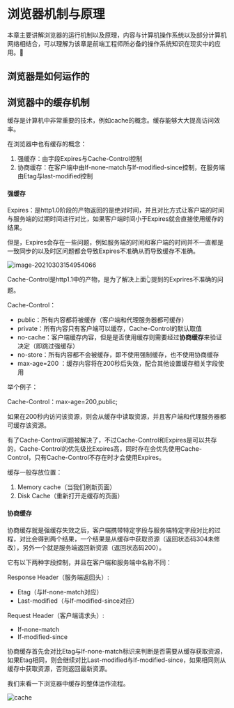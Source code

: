 # 浏览器机制与原理

本章主要讲解浏览器的运行机制以及原理，内容与计算机操作系统以及部分计算机网络相结合，可以理解为该章是前端工程师所必备的操作系统知识在现实中的应用。🍙

## 浏览器是如何运作的



## 浏览器中的缓存机制

缓存是计算机中非常重要的技术，例如cache的概念。缓存能够大大提高访问效率。

在浏览器中也有缓存的概念：

1. 强缓存：由字段Expires与Cache-Control控制
2. 协商缓存：在客户端中由If-none-match与If-modified-since控制，在服务端由Etag与last-modified控制

#### 强缓存

Expires：是http1.0阶段的产物返回的是绝对时间，并且对比方式让客户端的时间与服务端的过期时间进行对比，如果客户端时间小于Expires就会直接使用缓存的结果。

但是，Expires会存在一些问题，例如服务端的时间和客户端的时间并不一直都是一致同步的以及时区问题都会导致Expires不准确从而导致缓存不准确。

![image-20210303154954066](https://gitee.com/krialy/images/raw/master/source/20210303154955.png)

Cache-Control是http1.1中的产物，是为了解决上面👆提到的Exprires不准确的问题。

Cache-Control：

- public：所有内容都将被缓存（客户端和代理服务器都可缓存）
- private：所有内容只有客户端可以缓存，Cache-Control的默认取值
- no-cache：客户端缓存内容，但是是否使用缓存则需要经过**协商缓存**来验证决定（即跳过强缓存）
- no-store：所有内容都不会被缓存，即不使用强制缓存，也不使用协商缓存
- max-age=200 ：缓存内容将在200秒后失效，配合其他设置缓存相关字段使用

举个例子：

Cache-Control：max-age=200,public;

如果在200秒内访问该资源，则会从缓存中读取资源，并且客户端和代理服务器都可缓存该资源。



有了Cache-Control问题被解决了，不过Cache-Control和Expires是可以共存的，Cache-Control的优先级比Expires高，同时存在会优先使用Cache-Control，只有Cache-Control不存在时才会使用Expires。

缓存一般存放位置：

1. Memory cache（当我们刷新页面）
2. Disk Cache（重新打开走缓存的页面）

#### 协商缓存

协商缓存就是强缓存失效之后，客户端携带特定字段与服务端特定字段对比的过程，对比会得到两个结果，一个结果是从缓存中获取资源（返回状态码304未修改），另外一个就是服务端返回新资源（返回状态码200）。

它有以下两种字段控制，并且在客户端和服务端中名称不同：

Response Header（服务端返回头）:

- Etag（与If-none-match对应）
- Last-modified（与If-modified-since对应）

Request Header（客户端请求头）:

- If-none-match
- If-modified-since

协商缓存首先会对比Etag与If-none-match标识来判断是否需要从缓存获取资源，如果Etag相同，则会继续对比Last-modified与If-modified-since，如果相同则从缓存中获取资源，否则返回最新资源。

我们来看一下浏览器中缓存的整体运作流程。

![cache](https://gitee.com/krialy/images/raw/master/source/20210303164713.png)

